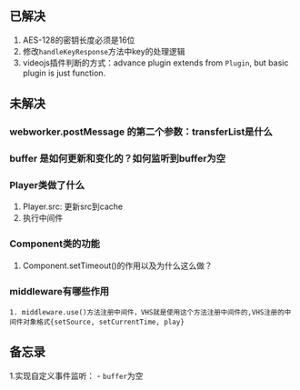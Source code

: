 ##  已解决

1. AES-128的密钥长度必须是16位
2. 修改`handleKeyResponse`方法中key的处理逻辑
3. videojs插件判断的方式：advance plugin extends from `Plugin`, but basic plugin is just function.

## 未解决

### webworker.postMessage 的第二个参数：transferList是什么

### buffer 是如何更新和变化的？如何监听到buffer为空

### Player类做了什么

   1. Player.src: 更新src到cache
   2. 执行中间件

### Component类的功能

   1. Component.setTimeout()的作用以及为什么这么做？

### middleware有哪些作用

    1. middleware.use()方法注册中间件，VHS就是使用这个方法注册中间件的,VHS注册的中间件对象格式{setSource, setCurrentTime, play}

## 备忘录

1.实现自定义事件监听：
    - `buffer`为空